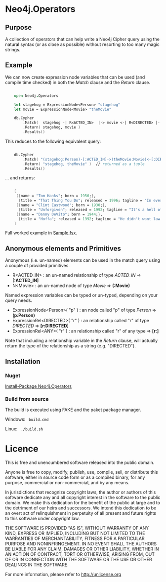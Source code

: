 # Neo4j.Operators

## Purpose 
A collection of operators that can help write a Neo4j Cipher query
using the natural syntax (or as close as possible)
without resorting to too many magic strings.

## Example

We can now create expression node variables that can be used (and compile time checked) in both the _Match_ clause and the _Return_ clause.

```` fsharp

    open Neo4j.Operators

    let stagehog = ExpressionNode<Person> "stagehog" 
    let movie = ExpressionNode<Movie> "theMovie" 

    db.Cypher
        .Match(  stagehog -| R<ACTED_IN>  |-> movie <-| R<DIRECTED> |- stagehog  )   
        .Return( stagehog, movie )
        .Results()

````

This reduces to the following equivalent query:

```` fsharp

    db.Cypher
        .Match( "(stagehog:Person)-[:ACTED_IN]->(theMovie:Movie)<-[:DIRECTED]-(stagehog:Person)" )  
        .Return( "stagehog, theMovie" )  // returned as a tuple
        .Results()

````

... and returns:

```` fsharp

    [
     ({name = "Tom Hanks"; born = 1956;},
      {title = "That Thing You Do"; released = 1996; tagline = "In every life there comes a time...";});
     ({name = "Clint Eastwood"; born = 1930;},
      {title = "Unforgiven"; released = 1992; tagline = "It's a hell of a thing, killing a man";});
     ({name = "Danny DeVito"; born = 1944;},
      {title = "Hoffa"; released = 1992; tagline = "He didn't want law. He wanted justice.";})
    ]

````

Full worked example in [Sample.fsx](Neo4j.Operators/Sample.fsx).

## Anonymous elements and Primitives

Anonymous (i.e. un-named) elements can be used in the match query using a couple of provided primitives.

* R&lt;ACTED_IN&gt; : an un-named relationship of type *ACTED_IN* => __[:ACTED_IN]__
* N&lt;Movie&gt; : an un-named node of type _Movie_ => __(:Movie)__

Named expression variables can be typed or un-typed, depending on your query needs.

* ExpressionNode&lt;Person&gt;( "p" ) : an node called "p" of type _Person_ => __(p:Person)__
* ExpressionRel&lt;DIRECTED&gt;( "r" ) : an relationship called "r" of type _DIRECTED_ => __[r:DIRECTED]__
* ExpressionRel&lt;ANY&gt;( "r" ) : an relationship called "r" of any type => __[r:]__

Note that including a relationship variable in the _Return_ clause, will actually return the type of the relationship as a string (e.g. "DIRECTED").

## Installation

### Nuget

[Install-Package Neo4j.Operators](https://www.nuget.org/packages/Neo4j.Operators)

### Build from source

The build is executed using FAKE and the paket package manager.

Windows: <code> build.cmd </code>

Linux: <code> ./build.sh </code>

# Licence

This is free and unencumbered software released into the public domain.

Anyone is free to copy, modify, publish, use, compile, sell, or
distribute this software, either in source code form or as a compiled
binary, for any purpose, commercial or non-commercial, and by any
means.

In jurisdictions that recognize copyright laws, the author or authors
of this software dedicate any and all copyright interest in the
software to the public domain. We make this dedication for the benefit
of the public at large and to the detriment of our heirs and
successors. We intend this dedication to be an overt act of
relinquishment in perpetuity of all present and future rights to this
software under copyright law.

THE SOFTWARE IS PROVIDED "AS IS", WITHOUT WARRANTY OF ANY KIND,
EXPRESS OR IMPLIED, INCLUDING BUT NOT LIMITED TO THE WARRANTIES OF
MERCHANTABILITY, FITNESS FOR A PARTICULAR PURPOSE AND NONINFRINGEMENT.
IN NO EVENT SHALL THE AUTHORS BE LIABLE FOR ANY CLAIM, DAMAGES OR
OTHER LIABILITY, WHETHER IN AN ACTION OF CONTRACT, TORT OR OTHERWISE,
ARISING FROM, OUT OF OR IN CONNECTION WITH THE SOFTWARE OR THE USE OR
OTHER DEALINGS IN THE SOFTWARE.

For more information, please refer to <http://unlicense.org>